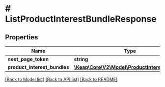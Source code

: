 # # ListProductInterestBundleResponse

## Properties

Name | Type | Description | Notes
------------ | ------------- | ------------- | -------------
**next_page_token** | **string** |  | [optional]
**product_interest_bundles** | [**\Keap\Core\V2\Model\ProductInterestBundle[]**](ProductInterestBundle.md) |  | [optional]

[[Back to Model list]](../../README.md#models) [[Back to API list]](../../README.md#endpoints) [[Back to README]](../../README.md)
